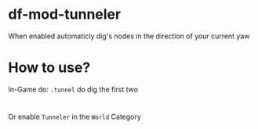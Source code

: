 # df-mod-tunneler
When enabled automaticly dig's nodes in the direction of your current yaw

# How to use?
In-Game do: `.tunnel` do dig the first two
#
Or enable `Tunneler` in the `World` Category
